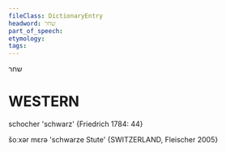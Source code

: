 ```yaml
---
fileClass: DictionaryEntry
headword: שחר
part_of_speech: 
etymology: 
tags: 
---
```

שחר

WESTERN
========

schocher 'schwarz' {Friedrich 1784: 44}

šoːxər mɛrə 'schwarze Stute' {SWITZERLAND, Fleischer 2005}